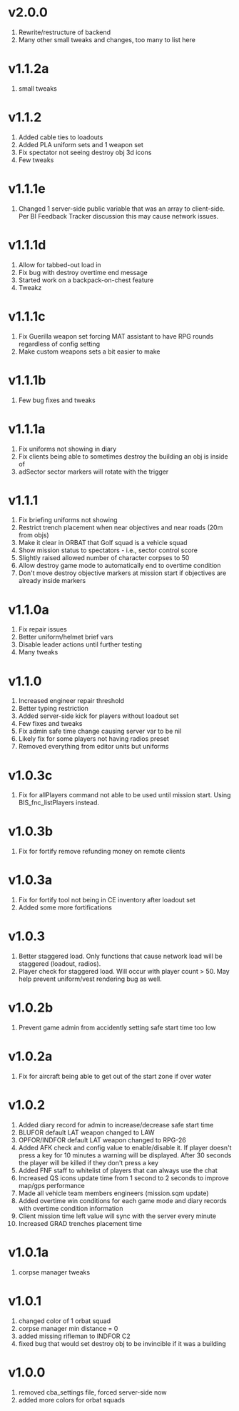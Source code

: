 # v2.0.0
1. Rewrite/restructure of backend
2. Many other small tweaks and changes, too many to list here

# v1.1.2a
1. small tweaks

# v1.1.2
1. Added cable ties to loadouts
2. Added PLA uniform sets and 1 weapon set
3. Fix spectator not seeing destroy obj 3d icons
4. Few tweaks

# v1.1.1e
1. Changed 1 server-side public variable that was an array to client-side. Per BI Feedback Tracker discussion this may cause network issues.

# v1.1.1d
1. Allow for tabbed-out load in
2. Fix bug with destroy overtime end message
3. Started work on a backpack-on-chest feature
4. Tweakz

# v1.1.1c
1. Fix Guerilla weapon set forcing MAT assistant to have RPG rounds regardless of config setting
2. Make custom weapons sets a bit easier to make

# v1.1.1b
1. Few bug fixes and tweaks

# v1.1.1a
1. Fix uniforms not showing in diary
2. Fix clients being able to sometimes destroy the building an obj is inside of
3. adSector sector markers will rotate with the trigger

# v1.1.1
1. Fix briefing uniforms not showing
2. Restrict trench placement when near objectives and near roads (20m from objs)
3. Make it clear in ORBAT that Golf squad is a vehicle squad
4. Show mission status to spectators - i.e., sector control score
5. Slightly raised allowed number of character corpses to 50
6. Allow destroy game mode to automatically end to overtime condition
7. Don't move destroy objective markers at mission start if objectives are already inside markers

# v1.1.0a
1. Fix repair issues
2. Better uniform/helmet brief vars
3. Disable leader actions until further testing
4. Many tweaks

# v1.1.0
1. Increased engineer repair threshold
2. Better typing restriction
3. Added server-side kick for players without loadout set
4. Few fixes and tweaks
5. Fix admin safe time change causing server var to be nil
6. Likely fix for some players not having radios preset
7. Removed everything from editor units but uniforms

# v1.0.3c
1. Fix for allPlayers command not able to be used until mission start. Using BIS_fnc_listPlayers instead.

# v1.0.3b
1. Fix for fortify remove refunding money on remote clients

# v1.0.3a
1. Fix for fortify tool not being in CE inventory after loadout set
2. Added some more fortifications

# v1.0.3
1. Better staggered load. Only functions that cause network load will be staggered (loadout, radios).
2. Player check for staggered load. Will occur with player count > 50. May help prevent uniform/vest rendering bug as well.

# v1.0.2b
1. Prevent game admin from accidently setting safe start time too low

# v1.0.2a
1. Fix for aircraft being able to get out of the start zone if over water

# v1.0.2
1. Added diary record for admin to increase/decrease safe start time
2. BLUFOR default LAT weapon changed to LAW
3. OPFOR/INDFOR default LAT weapon changed to RPG-26
4. Added AFK check and config value to enable/disable it. If player doesn't press a key for 10 minutes a warning will be displayed. After 30 seconds the player will be killed if they don't press a key
5. Added FNF staff to whitelist of players that can always use the chat
6. Increased QS icons update time from 1 second to 2 seconds to improve map/gps performance
7. Made all vehicle team members engineers (mission.sqm update)
8. Added overtime win conditions for each game mode and diary records with overtime condition information
9. Client mission time left value will sync with the server every minute
10. Increased GRAD trenches placement time

# v1.0.1a
1. corpse manager tweaks

# v1.0.1
1. changed color of 1 orbat squad
2. corpse manager min distance = 0
3. added missing rifleman to INDFOR C2
4. fixed bug that would set destroy obj to be invincible if it was a building

# v1.0.0
1. removed cba_settings file, forced server-side now
2. added more colors for orbat squads
